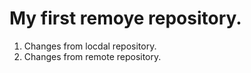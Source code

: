 # My first remoye repository.

1. Changes from locdal repository.
2. Changes from remote repository.
